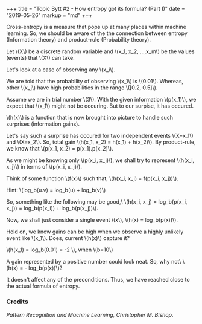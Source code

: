 +++
title = "Topic Bytt #2 - How entropy got its formula? (Part I)"
date = "2019-05-26"
markup = "md"
+++

Cross-entropy is a measure that pops up at many places within machine learning. 
So, we should be aware of the the connection between entropy (Information theory) and product-rule (Probability theory).

Let \\(X\\) be a discrete random variable and \\(x_1, x_2, ...,x_m\\) be the values (events) that \\(X\\) can take.

Let's look at a case of observing any \\(x_i\\).

We are told that the probability of observing \\(x_1\\) is \\(0.01\\). Whereas, other \\(x_j\\) have high probabilities
in the range \\([0.2, 0.5]\\). 

Assume we are in trial number \\(3\\). With the given information \\(p(x_1)\\), we expect that \\(x_1\\) might not be occuring. But to our surpise, it has occured.

\\(h(x)\\) is a function that is now brought into picture to handle such surprises (information gains).

Let's say such a surprise has occured for two independent events \\(X=x_1\\) and \\(X=x_2\\). So, total gain \\(h(x_1, x_2) = h(x_1) + h(x_2)\\). By product-rule, we know that \\(p(x_1, x_2) = p(x_1).p(x_2)\\).

As we might be knowing only \\(p(x_i, x_j)\\), we shall try to represent \\(h(x_i, x_j)\\) in terms of \\(p(x_i, x_j)\\).

Think of some function \\(f(x)\\) such that, \\(h(x_i, x_j) = f(p(x_i, x_j))\\).

Hint: \\(log_b(u.v) = log_b(u) + log_b(v)\\)

So, something like the following may be good,\\
\\(h(x_i, x_j) = log_b(p(x_i, x_j)) = log_b(p(x_i)) + log_b(p(x_j))\\). 

Now, we shall just consider a single event \\(x\\), \\(h(x) = log_b(p(x))\\).

Hold on, we know gains can be high when we observe a highly unlikely event like \\(x_1\\).
Does, current \\(h(x)\\) capture it?

\\(h(x_1) = log_b(0.01) = -2 \\), when \\(b=10\\)

A gain represented by a positive number could look neat. So, why not\\
\\(h(x) = - log_b(p(x))\\)?

It doesn't affect any of the preconditions. Thus, we have reached close to the actual formula of entropy.

### Credits

_Pattern Recognition and Machine Learning, Christopher M. Bishop_.










